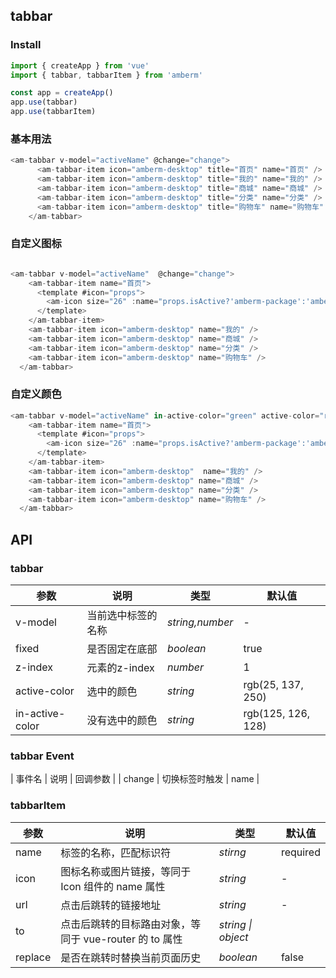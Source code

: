 ## tabbar

### Install

```js
import { createApp } from 'vue'
import { tabbar, tabbarItem } from 'amberm'

const app = createApp()
app.use(tabbar)
app.use(tabbarItem)
```

### 基本用法

```js
<am-tabbar v-model="activeName" @change="change">
      <am-tabbar-item icon="amberm-desktop" title="首页" name="首页" />
      <am-tabbar-item icon="amberm-desktop" title="我的" name="我的" />
      <am-tabbar-item icon="amberm-desktop" title="商城" name="商城" />
      <am-tabbar-item icon="amberm-desktop" title="分类" name="分类" />
      <am-tabbar-item icon="amberm-desktop" title="购物车" name="购物车" />
    </am-tabbar>
```

### 自定义图标

```js

<am-tabbar v-model="activeName"  @change="change">
    <am-tabbar-item name="首页">
      <template #icon="props">
        <am-icon size="26" :name="props.isActive?'amberm-package':'amberm-desktop'" />
      </template>
    </am-tabbar-item>
    <am-tabbar-item icon="amberm-desktop" name="我的" />
    <am-tabbar-item icon="amberm-desktop" name="商城" />
    <am-tabbar-item icon="amberm-desktop" name="分类" />
    <am-tabbar-item icon="amberm-desktop" name="购物车" />
  </am-tabbar>
```

### 自定义颜色

```js
<am-tabbar v-model="activeName" in-active-color="green" active-color="red" @change="change">
    <am-tabbar-item name="首页">
      <template #icon="props">
        <am-icon size="26" :name="props.isActive?'amberm-package':'amberm-desktop'" />
      </template>
    </am-tabbar-item>
    <am-tabbar-item icon="amberm-desktop"  name="我的" />
    <am-tabbar-item icon="amberm-desktop" name="商城" />
    <am-tabbar-item icon="amberm-desktop" name="分类" />
    <am-tabbar-item icon="amberm-desktop" name="购物车" />
  </am-tabbar>
```

## API

### tabbar

| 参数 | 说明 | 类型 | 默认值 |
| --- | --- | --- | --- |
| v-model | 当前选中标签的名称 | _string,number_ | - |
| fixed | 是否固定在底部 | _boolean_ | true |
| z-index | 元素的z-index | _number_ | 1 |
| active-color | 选中的颜色 | _string_ | rgb(25, 137, 250) |
| in-active-color | 没有选中的颜色 | _string_ | rgb(125, 126, 128) |

### tabbar Event

| 事件名 | 说明 | 回调参数 |
| change | 切换标签时触发 | name |

### tabbarItem


| 参数 | 说明 | 类型 | 默认值 |
| --- | --- | --- | --- |
| name | 标签的名称，匹配标识符 | _stirng_ | required |
| icon | 图标名称或图片链接，等同于 Icon 组件的 name 属性 | _string_ | - |
| url | 点击后跳转的链接地址 | _string_ | - |
| to | 点击后跳转的目标路由对象，等同于 vue-router 的 to 属性 | _string \| object_ |
| replace | 是否在跳转时替换当前页面历史 | _boolean_ | false |

